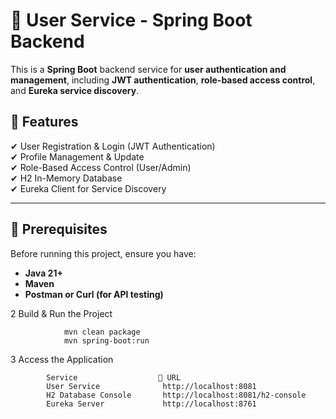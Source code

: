 # 🚀 User Service - Spring Boot Backend

This is a **Spring Boot** backend service for **user authentication and management**, including **JWT authentication**, **role-based access control**, and **Eureka service discovery**.

## 📌 Features
✔ User Registration & Login (JWT Authentication)  
✔ Profile Management & Update  
✔ Role-Based Access Control (User/Admin)  
✔ H2 In-Memory Database  
✔ Eureka Client for Service Discovery

---

## 📌 Prerequisites
Before running this project, ensure you have:
- **Java 21+**
- **Maven**
- **Postman or Curl (for API testing)**



2️   Build & Run the Project

                mvn clean package
                mvn spring-boot:run
3️    Access the Application

            Service	                 🔗 URL
            User Service	          http://localhost:8081
            H2 Database Console	      http://localhost:8081/h2-console
            Eureka Server	          http://localhost:8761


